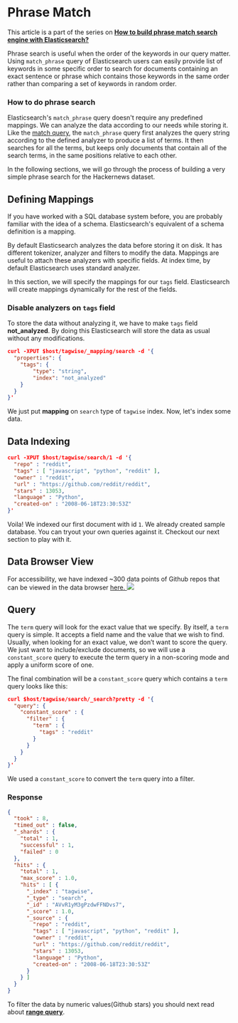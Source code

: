 # Phrase Match

This article is a part of the series on [**How to build phrase match search engine with Elasticsearch?**](https://appbaseio.gitbooks.io/esc/content/phrase-search/introduction.html)

Phrase search is useful when the order of the keywords in our query matter. Using `match_phrase` query of Elasticsearch users can easily provide list of keywords in some specific order to search for documents containing an exact sentence or phrase  which contains those keywords in the same order rather than comparing a set of keywords in random order.

### How to do phrase search

Elasticsearch's `match_phrase` query doesn't require any predefined mappings. We can analyze the data according to our needs while storing it. Like the [match query](https://appbaseio.gitbooks.io/esc/content/searchbar/simple-match.html), the `match_phrase` query first analyzes the query string according to the defined analyzer to produce a list of terms. It then searches for all the terms, but keeps only documents that contain all of the search terms, in the same positions relative to each other.

In the following sections, we will go through the process of building a very simple phrase search for the Hackernews dataset.

## Defining Mappings

If you have worked with a SQL database system before, you are probably familiar with the idea of a schema. Elasticsearch's equivalent of a schema definition is a mapping.

By default Elasticsearch analyzes the data before storing it on disk. It has different tokenizer, analyzer and filters to modify the data. Mappings are useful to attach these analyzers with specific fields. At index time, by default Elasticsearch uses standard analyzer.

In this section, we will specify the mappings for our `tags` field. Elasticsearch will create mappings dynamically for the rest of the fields.

### Disable analyzers on `tags` field

To store the data without analyzing it, we have to make `tags` field **not_analyzed**. By doing this Elasticsearch will store the data as usual without any modifications.

```json
curl -XPUT $host/tagwise/_mapping/search -d '{
  "properties": {
    "tags": {
  		"type": "string",
  		"index": "not_analyzed"
  	}
  }
}'
```
We just put **mapping** on `search` type of `tagwise` index. Now, let's index some data.

## Data Indexing

```json
curl -XPUT $host/tagwise/search/1 -d '{
  "repo" : "reddit",
  "tags" : [ "javascript", "python", "reddit" ],
  "owner" : "reddit",
  "url" : "https://github.com/reddit/reddit",
  "stars" : 13053,
  "language" : "Python",
  "created-on" : "2008-06-18T23:30:53Z"
}'
```
Voila! We indexed our first document with id `1`. We already created sample database. You can tryout your own queries against it. Checkout our next section to play with it.

## Data Browser View

For accessibility, we have indexed ~300 data points of Github repos that can be viewed in the data browser [here. ![](http://i.imgur.com/x7nLB9s.png)](https://opensource.appbase.io/dejavu/live/#?input_state=XQAAAALsAAAAAAAAAAA9iIqnY-B2BnTZGEQz6wkFsfg8zEltX1Bae4VtdAEIGYBD3zva4XDAUUA9VTrYdZNLQd5JP0mLm4u5-Ie7D8qYvlBkqiI3yZnvcuRZPoM5wmYJTyyh-A3d-80gPrA7-YAOP1CjsElJ1Awvm7iOoQzYFWoNbFMzMRnLSrmyJf08HGhNiv-TDi-0N2SLrJ-iOAm2-0MLNsYdDFMc7va07VB2QiT6uDBzg3MVoV7a7L6bsXj06jwjF8DI8BFy4lYZ1Rkf_9VL4AA)

## Query

The `term` query will look for the exact value that we specify. By itself, a `term` query is simple. It accepts a field name and the value that we wish to find. Usually, when looking for an exact value, we don’t want to score the query. We just want to include/exclude documents, so we will use a `constant_score` query to execute the term query in a non-scoring mode and apply a uniform score of one.

The final combination will be a `constant_score` query which contains a `term` query looks like this:

```json
curl $host/tagwise/search/_search?pretty -d '{
  "query": {
    "constant_score" : {
      "filter" : {
        "term" : {
          "tags" : "reddit"
        }
      }
    }
  }
}'
```
We used a `constant_score` to convert the `term` query into a filter.

### Response

```json
{
  "took" : 8,
  "timed_out" : false,
  "_shards" : {
    "total" : 1,
    "successful" : 1,
    "failed" : 0
  },
  "hits" : {
    "total" : 1,
    "max_score" : 1.0,
    "hits" : [ {
      "_index" : "tagwise",
      "_type" : "search",
      "_id" : "AVvR1yM3gPzdwFFNDvs7",
      "_score" : 1.0,
      "_source" : {
        "repo" : "reddit",
        "tags" : [ "javascript", "python", "reddit" ],
        "owner" : "reddit",
        "url" : "https://github.com/reddit/reddit",
        "stars" : 13053,
        "language" : "Python",
        "created-on" : "2008-06-18T23:30:53Z"
      }
    } ]
  }
}
```

To filter the data by numeric values(Github stars) you should next read about [**range query**](https://appbaseio.gitbooks.io/esc/content/tagwise-search/range-query.html).
